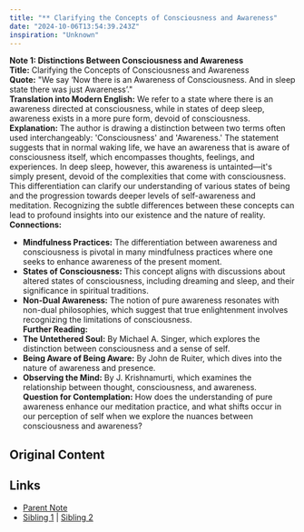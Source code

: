 ```yaml
---
title: "** Clarifying the Concepts of Consciousness and Awareness"
date: "2024-10-06T13:54:39.243Z"
inspiration: "Unknown"
---
```


  
**Note 1: Distinctions Between Consciousness and Awareness**  
**Title:** Clarifying the Concepts of Consciousness and Awareness  
**Quote:** "We say ‘Now there is an Awareness of Consciousness. And in sleep state there was just Awareness’."  
**Translation into Modern English:** We refer to a state where there is an awareness directed at consciousness, while in states of deep sleep, awareness exists in a more pure form, devoid of consciousness.  
**Explanation:** The author is drawing a distinction between two terms often used interchangeably: 'Consciousness' and 'Awareness.' The statement suggests that in normal waking life, we have an awareness that is aware of consciousness itself, which encompasses thoughts, feelings, and experiences. In deep sleep, however, this awareness is untainted—it's simply present, devoid of the complexities that come with consciousness. This differentiation can clarify our understanding of various states of being and the progression towards deeper levels of self-awareness and meditation. Recognizing the subtle differences between these concepts can lead to profound insights into our existence and the nature of reality.  
**Connections:**  
- **Mindfulness Practices:** The differentiation between awareness and consciousness is pivotal in many mindfulness practices where one seeks to enhance awareness of the present moment.
- **States of Consciousness:** This concept aligns with discussions about altered states of consciousness, including dreaming and sleep, and their significance in spiritual traditions.
- **Non-Dual Awareness:** The notion of pure awareness resonates with non-dual philosophies, which suggest that true enlightenment involves recognizing the limitations of consciousness.  
**Further Reading:**  
- **The Untethered Soul:** By Michael A. Singer, which explores the distinction between consciousness and a sense of self.
- **Being Aware of Being Aware:** By John de Ruiter, which dives into the nature of awareness and presence.
- **Observing the Mind:** By J. Krishnamurti, which examines the relationship between thought, consciousness, and awareness.  
**Question for Contemplation:** How does the understanding of pure awareness enhance our meditation practice, and what shifts occur in our perception of self when we explore the nuances between consciousness and awareness?  


## Original Content



## Links

- [Parent Note](/parent-note.md)
- [Sibling 1](/zettel1.md) | [Sibling 2](/zettel2.md)
